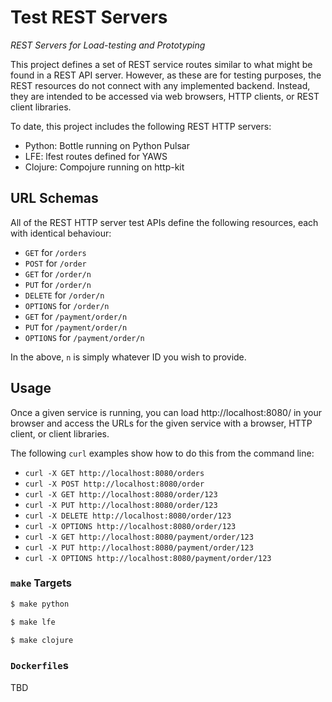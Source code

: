 # Test REST Servers

*REST Servers for Load-testing and Prototyping*

This project defines a set of REST service routes similar to what might be found
in a REST API server. However, as these are for testing purposes, the REST
resources do not connect with any implemented backend. Instead, they are
intended to be accessed via web browsers, HTTP clients, or REST client
libraries.

To date, this project includes the following REST HTTP servers:

* Python: Bottle running on Python Pulsar
* LFE: lfest routes defined for YAWS
* Clojure: Compojure running on http-kit

## URL Schemas

All of the REST HTTP server test APIs define the following resources, each
with identical behaviour:

* ``GET`` for ``/orders``
* ``POST`` for ``/order``
* ``GET`` for ``/order/n``
* ``PUT`` for ``/order/n``
* ``DELETE`` for ``/order/n``
* ``OPTIONS`` for ``/order/n``
* ``GET`` for ``/payment/order/n``
* ``PUT`` for ``/payment/order/n``
* ``OPTIONS`` for ``/payment/order/n``

In the above, ``n`` is simply whatever ID you wish to provide.

## Usage

Once a given service is running, you can load http://localhost:8080/ in your
browser and access the URLs for the given service with a browser, HTTP client,
or client libraries.

The following ``curl`` examples show how to do this from the command line:

* ``curl -X GET http://localhost:8080/orders``
* ``curl -X POST http://localhost:8080/order``
* ``curl -X GET http://localhost:8080/order/123``
* ``curl -X PUT http://localhost:8080/order/123``
* ``curl -X DELETE http://localhost:8080/order/123``
* ``curl -X OPTIONS http://localhost:8080/order/123``
* ``curl -X GET http://localhost:8080/payment/order/123``
* ``curl -X PUT http://localhost:8080/payment/order/123``
* ``curl -X OPTIONS http://localhost:8080/payment/order/123``

### ``make`` Targets

```bash
$ make python
```

```bash
$ make lfe
```

```bash
$ make clojure
```

### ``Dockerfile``s

TBD
